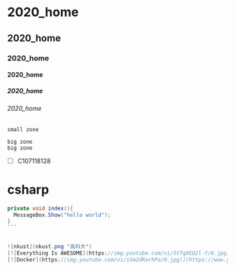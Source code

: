 #  2020_home
## 2020_home
### 2020_home
#### 2020_home
##### 2020_home
###### 2020_home
`small zone`
```
big zone
big zone
```
- [ ] C107118128

# csharp
``````csharp
private void index(){
  MessageBox.Show("hello world");
}
```


![nkust](nkust.png "高科大")
[![Everything Is AWESOME](https://img.youtube.com/vi/StTqXEQ2l-Y/0.jpg)](https://www.youtube.com/watch?v=StTqXEQ2l-Y "Everything Is AWESOME")
[![Docker](https://img.youtube.com/vi/sSm2dRarhPo/0.jpg)](https://www.youtube.com/watch?v=sSm2dRarhPo "Docker")

